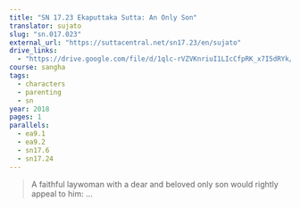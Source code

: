 ```yaml
---
title: "SN 17.23 Ekaputtaka Sutta: An Only Son"
translator: sujato
slug: "sn.017.023"
external_url: "https://suttacentral.net/sn17.23/en/sujato"
drive_links:
  - "https://drive.google.com/file/d/1qlc-rVZVKnriuI1LIcCfpRK_x7I5dRYk/view?usp=drivesdk"
course: sangha
tags:
  - characters
  - parenting
  - sn
year: 2018
pages: 1
parallels:
  - ea9.1
  - ea9.2
  - sn17.6
  - sn17.24
---
```


> A faithful laywoman with a dear and beloved only son would rightly appeal to him: ...

<!---->
